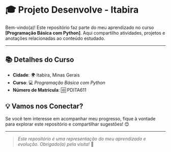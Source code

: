 # 🎓 **Projeto Desenvolve - Itabira**

Bem-vindo(a)! Este repositório faz parte do meu aprendizado no curso **[Programação Básica com Python]**. Aqui compartilho atividades, projetos e anotações relacionadas ao conteúdo estudado.

---

## 📚 **Detalhes do Curso**

- **Cidade**: 🌍 Itabira, Minas Gerais
- **Curso**: 💻 _Programação Básica com Python_
- **Número de Matrícula**: 🆔 PDITA611

## 💡 **Vamos nos Conectar?**

Se você tem interesse em acompanhar meu progresso, fique à vontade para explorar este repositório e compartilhar sugestões! 😊

---

> _Este repositório é uma representação do meu aprendizado e evolução. Obrigado(a) pela visita!_ 🌱
